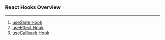 ### React Hooks Overview

***

1. [useState Hook](https://reactjs.org/docs/hooks-state.html)
2. [useEffect Hook](https://reactjs.org/docs/hooks-reference.html#useeffect)
3. [useCallback Hook](https://reactjs.org/docs/hooks-reference.html#usecallback)
